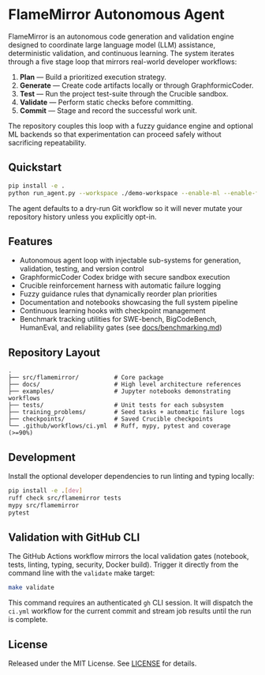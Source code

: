 # FlameMirror Autonomous Agent

FlameMirror is an autonomous code generation and validation engine designed to
coordinate large language model (LLM) assistance, deterministic validation, and
continuous learning. The system iterates through a five stage loop that mirrors
real-world developer workflows:

1. **Plan** — Build a prioritized execution strategy.
2. **Generate** — Create code artifacts locally or through GraphformicCoder.
3. **Test** — Run the project test-suite through the Crucible sandbox.
4. **Validate** — Perform static checks before committing.
5. **Commit** — Stage and record the successful work unit.

The repository couples this loop with a fuzzy guidance engine and optional ML
backends so that experimentation can proceed safely without sacrificing
repeatability.

## Quickstart

```bash
pip install -e .
python run_agent.py --workspace ./demo-workspace --enable-ml --enable-fuzzy
```

The agent defaults to a dry-run Git workflow so it will never mutate your
repository history unless you explicitly opt-in.

## Features

- Autonomous agent loop with injectable sub-systems for generation, validation,
  testing, and version control
- GraphformicCoder Codex bridge with secure sandbox execution
- Crucible reinforcement harness with automatic failure logging
- Fuzzy guidance rules that dynamically reorder plan priorities
- Documentation and notebooks showcasing the full system pipeline
- Continuous learning hooks with checkpoint management
- Benchmark tracking utilities for SWE-bench, BigCodeBench, HumanEval, and
  reliability gates (see [docs/benchmarking.md](docs/benchmarking.md))

## Repository Layout

```
.
├── src/flamemirror/          # Core package
├── docs/                     # High level architecture references
├── examples/                 # Jupyter notebooks demonstrating workflows
├── tests/                    # Unit tests for each subsystem
├── training_problems/        # Seed tasks + automatic failure logs
├── checkpoints/              # Saved Crucible checkpoints
└── .github/workflows/ci.yml  # Ruff, mypy, pytest and coverage (>=90%)
```

## Development

Install the optional developer dependencies to run linting and typing locally:

```bash
pip install -e .[dev]
ruff check src/flamemirror tests
mypy src/flamemirror
pytest
```

## Validation with GitHub CLI

The GitHub Actions workflow mirrors the local validation gates (notebook,
tests, linting, typing, security, Docker build). Trigger it directly from the
command line with the `validate` make target:

```bash
make validate
```

This command requires an authenticated `gh` CLI session. It will dispatch the
`ci.yml` workflow for the current commit and stream job results until the run is
complete.

## License

Released under the MIT License. See [LICENSE](LICENSE) for details.
